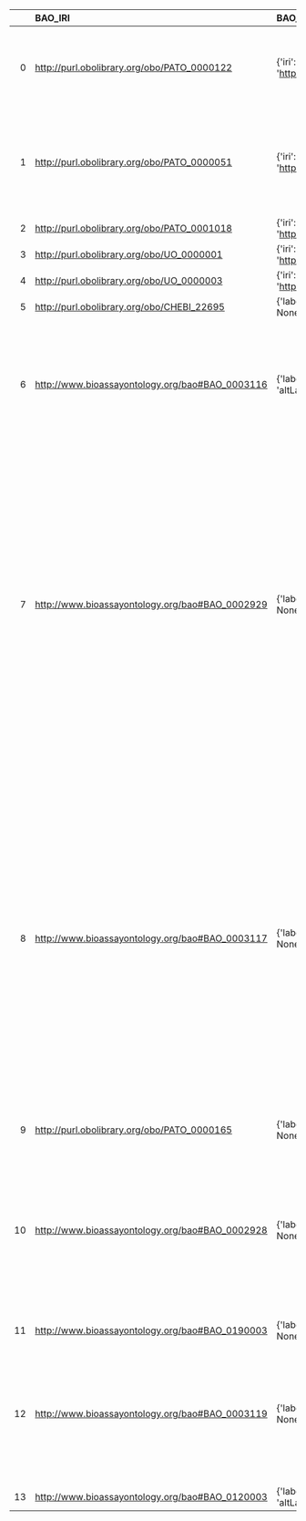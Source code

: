 |    | BAO_IRI                                         | BAO_DESC                                                                                  | CHEMINF_IRI                                 | CHEMINF_DESC                                                 | CHEMINF_DEF                                                                                                                                                                                                                                                                                                                                                           |
|---:|:------------------------------------------------|:------------------------------------------------------------------------------------------|:--------------------------------------------|:-------------------------------------------------------------|:----------------------------------------------------------------------------------------------------------------------------------------------------------------------------------------------------------------------------------------------------------------------------------------------------------------------------------------------------------------------|
|  0 | http://purl.obolibrary.org/obo/PATO_0000122     | {'iri': 'http://purl.obolibrary.org/obo/PATO_0000122'}                                    | http://purl.obolibrary.org/obo/PATO_0000122 | {'iri': 'http://purl.obolibrary.org/obo/PATO_0000122'}       | ['A 1-D extent quality which is equal to the distance between two points. [PATO]']                                                                                                                                                                                                                                                                                    |
|  1 | http://purl.obolibrary.org/obo/PATO_0000051     | {'iri': 'http://purl.obolibrary.org/obo/PATO_0000051'}                                    | http://purl.obolibrary.org/obo/PATO_0000051 | {'iri': 'http://purl.obolibrary.org/obo/PATO_0000051'}       | ["A quality of a single physical entity inhering in the bearer by virtue of the bearer's size or shape or structure. [PATO]"]                                                                                                                                                                                                                                         |
|  2 | http://purl.obolibrary.org/obo/PATO_0001018     | {'iri': 'http://purl.obolibrary.org/obo/PATO_0001018'}                                    | http://purl.obolibrary.org/obo/PATO_0001018 | {'iri': 'http://purl.obolibrary.org/obo/PATO_0001018'}       | []                                                                                                                                                                                                                                                                                                                                                                    |
|  3 | http://purl.obolibrary.org/obo/UO_0000001       | {'iri': 'http://purl.obolibrary.org/obo/UO_0000001'}                                      | http://purl.obolibrary.org/obo/UO_0000001   | {'iri': 'http://purl.obolibrary.org/obo/UO_0000001'}         | []                                                                                                                                                                                                                                                                                                                                                                    |
|  4 | http://purl.obolibrary.org/obo/UO_0000003       | {'iri': 'http://purl.obolibrary.org/obo/UO_0000003'}                                      | http://purl.obolibrary.org/obo/UO_0000003   | {'iri': 'http://purl.obolibrary.org/obo/UO_0000003'}         | []                                                                                                                                                                                                                                                                                                                                                                    |
|  5 | http://purl.obolibrary.org/obo/CHEBI_22695      | {'label': 'base', 'prefLabel': None, 'altLabel': None, 'name': 'CHEBI_22695'}             | http://purl.obolibrary.org/obo/IAO_8000001  | {'label': 'base'}                                            | []                                                                                                                                                                                                                                                                                                                                                                    |
|  6 | http://www.bioassayontology.org/bao#BAO_0003116 | {'label': 'material entity', 'prefLabel': None, 'altLabel': None, 'name': 'BAO_0003116'}  | http://purl.obolibrary.org/obo/BFO_0000040  | {'label': 'material entity', 'prefLabel': 'material entity'} | ['A material entity is an independent continuant that has some portion of matter as proper or improper continuant part. [BFO]']                                                                                                                                                                                                                                       |
|  7 | http://www.bioassayontology.org/bao#BAO_0002929 | {'label': 'role', 'prefLabel': None, 'altLabel': None, 'name': 'BAO_0002929'}             | http://purl.obolibrary.org/obo/BFO_0000023  | {'label': 'role', 'prefLabel': 'role'}                       | ['B is a role means: b is a realizable entity and b exists because there is some single bearer that is in some special physical, social, or institutional set of circumstances in which this bearer does not have to be and b is not such that, if it ceases to exist, then the physical make-up of the bearer is thereby changed. [BFO]']                            |
|  8 | http://www.bioassayontology.org/bao#BAO_0003117 | {'label': 'function', 'prefLabel': None, 'altLabel': None, 'name': 'BAO_0003117'}         | http://purl.obolibrary.org/obo/BFO_0000034  | {'label': 'function', 'prefLabel': 'function'}               | ['A function is a disposition that exists in virtue of the bearer’s physical make-up and this physical make-up is something the bearer possesses because it came into being, either through evolution (in the case of natural biological entities) or through intentional design (in the case of artifacts), in order to realize processes of a certain sort. [BFO]'] |
|  9 | http://purl.obolibrary.org/obo/PATO_0000165     | {'label': 'time', 'prefLabel': None, 'altLabel': None, 'name': 'PATO_0000165'}            | http://purl.obolibrary.org/obo/IAO_0000034  | {'label': 'time'}                                            | []                                                                                                                                                                                                                                                                                                                                                                    |
| 10 | http://www.bioassayontology.org/bao#BAO_0002928 | {'label': 'quality', 'prefLabel': None, 'altLabel': None, 'name': 'BAO_0002928'}          | http://purl.obolibrary.org/obo/BFO_0000019  | {'label': 'quality', 'prefLabel': 'quality'}                 | ['A quality is a specifically dependent continuant that, in contrast to roles and dispositions, does not require any further process in order to be realized. [BFO]']                                                                                                                                                                                                 |
| 11 | http://www.bioassayontology.org/bao#BAO_0190003 | {'label': 'time unit', 'prefLabel': None, 'altLabel': None, 'name': 'BAO_0190003'}        | http://purl.obolibrary.org/obo/UO_0000003   | {'label': 'time unit'}                                       | []                                                                                                                                                                                                                                                                                                                                                                    |
| 12 | http://www.bioassayontology.org/bao#BAO_0003119 | {'label': 'software', 'prefLabel': None, 'altLabel': None, 'name': 'BAO_0003119'}         | http://purl.obolibrary.org/obo/IAO_0000010  | {'label': 'software', 'prefLabel': 'software'}               | ['Software is a plan specification composed of a series of instructions that can be interpreted by or directly executed by a processing unit. [IAO]']                                                                                                                                                                                                                 |
| 13 | http://www.bioassayontology.org/bao#BAO_0120003 | {'label': 'physical quality', 'prefLabel': None, 'altLabel': None, 'name': 'BAO_0120003'} | http://purl.obolibrary.org/obo/PATO_0001018 | {'label': 'physical quality'}                                | []                                                                                                                                                                                                                                                                                                                                                                    |
